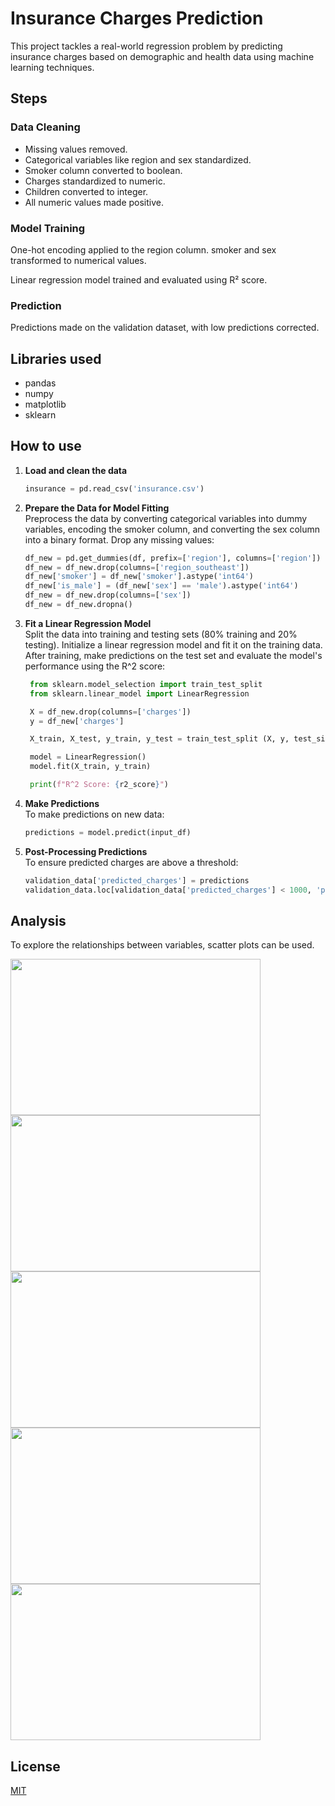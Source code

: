 # Insurance Charges Prediction
This project tackles a real-world regression problem by predicting insurance charges based on demographic and health data using machine learning techniques. 
## Steps
### Data Cleaning

- Missing values removed.
- Categorical variables like region and sex standardized.
- Smoker column converted to boolean.
- Charges standardized to numeric.
- Children converted to integer.
- All numeric values made positive.

### Model Training

One-hot encoding applied to the region column.
smoker and sex transformed to numerical values.

Linear regression model trained and evaluated using R² score.
### Prediction

Predictions made on the validation dataset, with low predictions corrected.
## Libraries used
- pandas
- numpy
- matplotlib
- sklearn
## How to use
1. **Load and clean the data**  
   ```python
   insurance = pd.read_csv('insurance.csv')

2. **Prepare the Data for Model Fitting**  
   Preprocess the data by converting categorical variables into dummy variables, encoding the smoker column, and converting the sex column into a binary format. Drop any missing values:
   ```python
   df_new = pd.get_dummies(df, prefix=['region'], columns=['region'])
   df_new = df_new.drop(columns=['region_southeast'])
   df_new['smoker'] = df_new['smoker'].astype('int64')
   df_new['is_male'] = (df_new['sex'] == 'male').astype('int64')
   df_new = df_new.drop(columns=['sex'])
   df_new = df_new.dropna()

3. **Fit a Linear Regression Model**  
   Split the data into training and testing sets (80% training and 20% testing). Initialize a linear regression model and fit it on the training data. After training, make predictions on the test set and evaluate the model's performance using the R^2 score:
   ```python
    from sklearn.model_selection import train_test_split
    from sklearn.linear_model import LinearRegression

    X = df_new.drop(columns=['charges'])
    y = df_new['charges']

    X_train, X_test, y_train, y_test = train_test_split (X, y, test_size=0.2, random_state=42)

    model = LinearRegression()
    model.fit(X_train, y_train)

    print(f"R^2 Score: {r2_score}")

4. **Make Predictions**  
   To make predictions on new data:
   ```python
   predictions = model.predict(input_df)

5. **Post-Processing Predictions**  
   To ensure predicted charges are above a threshold:

   ```python
   validation_data['predicted_charges'] = predictions
   validation_data.loc[validation_data['predicted_charges'] < 1000, 'predicted_charges'] = 1000

## Analysis
To explore the relationships between variables, scatter plots can be used.

<img src="https://github.com/user-attachments/assets/c4be6377-ec33-4d24-a9ab-d181d1cff5cb" width="400" height="250">
<img src="https://github.com/user-attachments/assets/fcf89efa-19f4-4f50-954d-f0c7d4e9b3bb" width="400" height="250">
<img src="https://github.com/user-attachments/assets/51892cf5-c870-41c2-92f5-30b74d3f49ce" width="400" height="250">
<img src="https://github.com/user-attachments/assets/d491d3f5-bd81-4ebd-8db5-6fce613960ee" width="400" height="250">
<img src="https://github.com/user-attachments/assets/f65838a1-1cd1-4ac9-b24f-f13f764d5019" width="400" height="250">




## License

[MIT](https://choosealicense.com/licenses/mit/)

